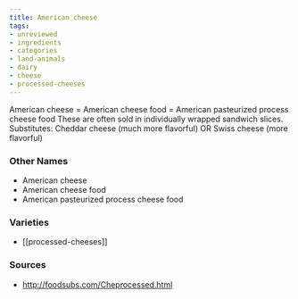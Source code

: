 ```yaml
---
title: American cheese
tags:
- unreviewed
- ingredients
- categories
- land-animals
- dairy
- cheese
- processed-cheeses
---
```

American cheese = American cheese food = American pasteurized process cheese food These are often sold in individually wrapped sandwich slices. Substitutes: Cheddar cheese (much more flavorful) OR Swiss cheese (more flavorful)

### Other Names

* American cheese
* American cheese food
* American pasteurized process cheese food

### Varieties

* [[processed-cheeses]]

### Sources
* http://foodsubs.com/Cheprocessed.html
